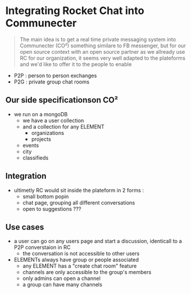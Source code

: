 # Integrating Rocket Chat into Communecter  
> The main idea is to get a real time private messaging system into Communecter (CO²)
> something similare to FB messenger, but for our open source context with an open source partner
> as we allready use RC for our organization, it seems very well adapted to the plateforms
> and we'd like to offer it to the people 
> to enable 
- P2P : person to person exchanges 
- P2G : private group chat rooms

## Our side specificationson CO² 
- we run on a mongoDB
	- we have a user collection 
	- and a collection for any ELEMENT
		- organizations 
		- projects 
	- events
	- city 
	- classifieds
	
## Integration			
- ultimetly RC would sit inside the plateform in 2 forms : 
	- small bottom popin 
	- chat page, grouping all different conversations
	- open to suggestions ???

## Use cases
- a user can go on any users page and start a discussion, identicall to a P2P converstaion in RC 
	- the conversation is not accessible to other users
- ELEMENTs always have group or people associated 
	- any ELEMENT has a "create chat room" feature 
	- channels are only accessible to the group's members
	- only admins can open a channel 
	- a group can have many channels 

